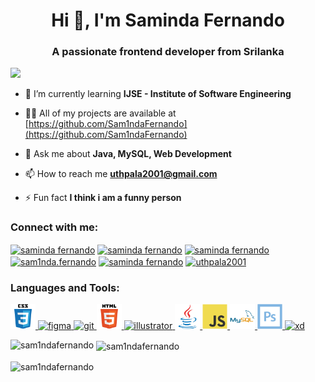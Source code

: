 <h1 align="center">Hi 👋, I'm Saminda Fernando</h1>
<h3 align="center">A passionate frontend developer from Srilanka</h3>
<img src="https://miro.medium.com/max/1360/0*yVqaoB4N64ZrBXWo.gif" class="center">

- 🌱 I’m currently learning **IJSE - Institute of Software Engineering**

- 👨‍💻 All of my projects are available at [https://github.com/Sam1ndaFernando](https://github.com/Sam1ndaFernando)

- 💬 Ask me about **Java, MySQL, Web Development**

- 📫 How to reach me **uthpala2001@gmail.com**

- ⚡ Fun fact **I think i am a funny person**

<h3 align="left">Connect with me:</h3>
<p align="left">
<a href="https://linkedin.com/in/saminda fernando" target="blank"><img align="center" src="https://raw.githubusercontent.com/rahuldkjain/github-profile-readme-generator/master/src/images/icons/Social/linked-in-alt.svg" alt="saminda fernando" height="30" width="40" /></a>
<a href="https://stackoverflow.com/users/saminda fernando" target="blank"><img align="center" src="https://raw.githubusercontent.com/rahuldkjain/github-profile-readme-generator/master/src/images/icons/Social/stack-overflow.svg" alt="saminda fernando" height="30" width="40" /></a>
<a href="https://fb.com/saminda fernando" target="blank"><img align="center" src="https://raw.githubusercontent.com/rahuldkjain/github-profile-readme-generator/master/src/images/icons/Social/facebook.svg" alt="saminda fernando" height="30" width="40" /></a>
<a href="https://instagram.com/sam1nda.fernando" target="blank"><img align="center" src="https://raw.githubusercontent.com/rahuldkjain/github-profile-readme-generator/master/src/images/icons/Social/instagram.svg" alt="sam1nda.fernando" height="30" width="40" /></a>
<a href="https://www.youtube.com/c/saminda fernando" target="blank"><img align="center" src="https://raw.githubusercontent.com/rahuldkjain/github-profile-readme-generator/master/src/images/icons/Social/youtube.svg" alt="saminda fernando" height="30" width="40" /></a>
<a href="https://www.hackerrank.com/uthpala2001" target="blank"><img align="center" src="https://raw.githubusercontent.com/rahuldkjain/github-profile-readme-generator/master/src/images/icons/Social/hackerrank.svg" alt="uthpala2001" height="30" width="40" /></a>
</p>

<h3 align="left">Languages and Tools:</h3>
<p align="left"> <a href="https://www.w3schools.com/css/" target="_blank" rel="noreferrer"> <img src="https://raw.githubusercontent.com/devicons/devicon/master/icons/css3/css3-original-wordmark.svg" alt="css3" width="40" height="40"/> </a> <a href="https://www.figma.com/" target="_blank" rel="noreferrer"> <img src="https://www.vectorlogo.zone/logos/figma/figma-icon.svg" alt="figma" width="40" height="40"/> </a> <a href="https://git-scm.com/" target="_blank" rel="noreferrer"> <img src="https://www.vectorlogo.zone/logos/git-scm/git-scm-icon.svg" alt="git" width="40" height="40"/> </a> <a href="https://www.w3.org/html/" target="_blank" rel="noreferrer"> <img src="https://raw.githubusercontent.com/devicons/devicon/master/icons/html5/html5-original-wordmark.svg" alt="html5" width="40" height="40"/> </a> <a href="https://www.adobe.com/in/products/illustrator.html" target="_blank" rel="noreferrer"> <img src="https://www.vectorlogo.zone/logos/adobe_illustrator/adobe_illustrator-icon.svg" alt="illustrator" width="40" height="40"/> </a> <a href="https://www.java.com" target="_blank" rel="noreferrer"> <img src="https://raw.githubusercontent.com/devicons/devicon/master/icons/java/java-original.svg" alt="java" width="40" height="40"/> </a> <a href="https://developer.mozilla.org/en-US/docs/Web/JavaScript" target="_blank" rel="noreferrer"> <img src="https://raw.githubusercontent.com/devicons/devicon/master/icons/javascript/javascript-original.svg" alt="javascript" width="40" height="40"/> </a> <a href="https://www.mysql.com/" target="_blank" rel="noreferrer"> <img src="https://raw.githubusercontent.com/devicons/devicon/master/icons/mysql/mysql-original-wordmark.svg" alt="mysql" width="40" height="40"/> </a> <a href="https://www.photoshop.com/en" target="_blank" rel="noreferrer"> <img src="https://raw.githubusercontent.com/devicons/devicon/master/icons/photoshop/photoshop-line.svg" alt="photoshop" width="40" height="40"/> </a> <a href="https://www.adobe.com/products/xd.html" target="_blank" rel="noreferrer"> <img src="https://cdn.worldvectorlogo.com/logos/adobe-xd.svg" alt="xd" width="40" height="40"/> </a> </p>

<p><img align="left" src="https://github-readme-stats.vercel.app/api/top-langs?username=sam1ndafernando&show_icons=true&locale=en&layout=compact" alt="sam1ndafernando" /></p>

<p>&nbsp;<img align="center" src="https://github-readme-stats.vercel.app/api?username=sam1ndafernando&show_icons=true&locale=en" alt="sam1ndafernando" /></p>

<p><img align="center" src="https://github-readme-streak-stats.herokuapp.com/?user=sam1ndafernando&" alt="sam1ndafernando" /></p>
